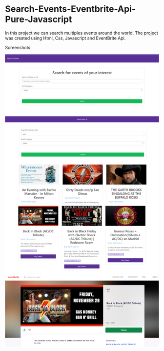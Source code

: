 # Search-Events-Eventbrite-Api-Pure-Javascript
In this project we can search multiples events around the world.
The project was created using Html, Css, Javascript and EventBrite Api.

Screenshots:

![](images/screenshots/Screenshot_1.png)
![](images/screenshots/Screenshot_2.png)
![](images/screenshots/Screenshot_3.png)
![](images/screenshots/Screenshot_4.png)

